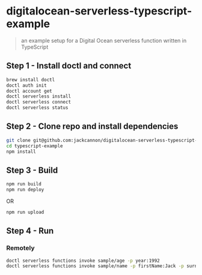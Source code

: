 # digitalocean-serverless-typescript-example

> an example setup for a Digital Ocean serverless function written in TypeScript

## Step 1 - Install doctl and connect

```bash
brew install doctl
doctl auth init
doctl account get
doctl serverless install
doctl serverless connect
doctl serverless status
```

## Step 2 - Clone repo and install dependencies

```bash
git clone git@github.com:jackcannon/digitalocean-serverless-typescript-example.git typescript-example
cd typescript-example
npm install
```

## Step 3 - Build

```bash
npm run build
npm run deploy
```

OR

```bash
npm run upload
```

## Step 4 - Run

### Remotely

```bash
doctl serverless functions invoke sample/age -p year:1992
doctl serverless functions invoke sample/name -p firstName:Jack -p surname:Cannon
```
